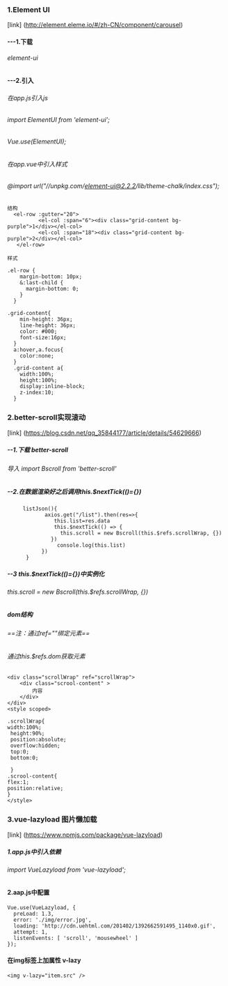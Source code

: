 ### 1.Element UI
[link] (http://element.eleme.io/#/zh-CN/component/carousel)

#### ---1.下载
######  element-ui
#### ---2.引入
###### 在app.js引入js
###### import ElementUI from 'element-ui';
###### Vue.use(ElementUI);
###### 在app.vue中引入样式
###### @import url("//unpkg.com/element-ui@2.2.2/lib/theme-chalk/index.css");

```
结构
  <el-row :gutter="20">
          <el-col :span="6"><div class="grid-content bg-purple">1</div></el-col>
          <el-col :span="18"><div class="grid-content bg-purple">2</div></el-col>
   </el-row>
```

```
样式

.el-row {
    margin-bottom: 10px;
    &:last-child {
      margin-bottom: 0;
    }
  }

.grid-content{
    min-height: 36px;
    line-height: 36px;
    color: #000;
    font-size:16px;
  }
  a:hover,a.focus{
    color:none;
  }
  .grid-content a{
    width:100%;
    height:100%;
    display:inline-block;
    z-index:10;
  }
```

### 2.better-scroll实现滚动
[link] (https://blog.csdn.net/qq_35844177/article/details/54629666)
##### --1.下载 better-scroll
###### 导入  import Bscroll from 'better-scroll'
##### --2.在数据渲染好之后调用this.$nextTick(()={})

```
     listJson(){
            axios.get("/list").then(res=>{
               this.list=res.data
               this.$nextTick(() => {
                 this.scroll = new Bscroll(this.$refs.scrollWrap, {}) 
              })
                console.log(this.list)
           })
      }
```
##### --3 this.$nextTick(()={})中实例化
###### this.scroll = new Bscroll(this.$refs.scrollWrap, {}) 
##### dom结构
###### ==注：通过ref=""绑定元素==
###### 通过this.$refs.dom获取元素
```
<div class="scrollWrap" ref="scrollWrap">
    <div class="scrool-content" >
        内容
    </div>
</div>
<style scoped>

.scrollWrap{
width:100%;
 height:90%;
 position:absolute;
 overflow:hidden;
 top:0;
 bottom:0;

 }
.scrool-content{
flex:1;
position:relative;
}
</style>
```
### 3.vue-lazyload 图片懒加载
[link] (https://www.npmjs.com/package/vue-lazyload)
##### 1.app.js中引入依赖
###### import VueLazyload from 'vue-lazyload';
#### 2.aap.js中配置

```
Vue.use(VueLazyload, {
  preLoad: 1.3,
  error: './img/error.jpg',
  loading: 'http://cdn.uehtml.com/201402/1392662591495_1140x0.gif',
  attempt: 1,
  listenEvents: [ 'scroll', 'mousewheel' ]
});
```
#### 在img标签上加属性  v-lazy

```
<img v-lazy="item.src" />



```




